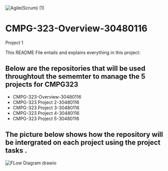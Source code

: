 ![Agile(Scrum) (1)](https://github.com/Sdeezy99/CMPG-323-Overview-30480116/assets/140965300/5981c305-e867-402b-8bf0-4cc11c327d1a)

# CMPG-323-Overview-30480116
Project 1

This README File entails and explains everything in this project:

## Below are the repositories that will be used throughtout the sememter to manage the 5 projects for CMPG323

- CMPG-323-Overview-30480116
- CMPG-323 Project 2-30480116
- CMPG-323 Project 3-30480116
- CMPG-323 Project 4-30480116
- CMPG-323 Project 5-30480116



## The picture below shows how the repository will be intergrated on each project using the project tasks . 
![FLow Diagram drawio](https://github.com/Sdeezy99/CMPG-323-Overview-30480116/assets/140965300/c4b3c296-b41f-4411-91ff-ea19eefab229)




